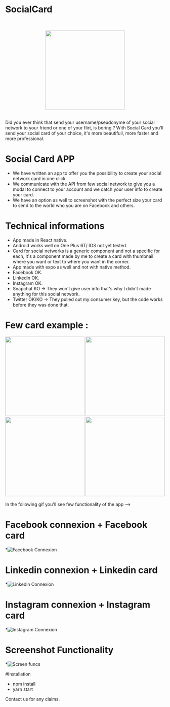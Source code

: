 # SocialCard
<br/>
<p align="center">
<img src="https://www.pinclipart.com/picdir/big/170-1707650_social-media-icons-facebook-like-and-love-buttons.png" width="250">
</p>
<br/>
Did you ever think that send your username/pseudonyme of your social network to your friend or one of your flirt, is boring  ? With Social Card you'll send your social card of your choice, it's more beautifull, more faster and more professional.


# Social Card APP
* We have written an app to offer you the possibility to create your social network card in one click.
* We communicate with the API from few social network to give you a modal to connect to your account and we catch your user info to create your card.
* We have an option as well to screenshot with the perfect size your card to send to the world who you are on Facebook and others.

# Technical informations

* App made in React native.
* Android works well on One Plus 6T/ IOS not yet tested.
* Card for social networks is a generic component and not a specific for each, it's a component made by me to create a card with thumbnail where you want or text to where you want in the corner.
* App made with expo as well and not with native method.
* Facebook OK.
* Linkedin OK.
* Instagram OK.
* Snapchat KO -> They won't give user info that's why I didn't made anything for this social network.
* Twitter OK/KO -> They pulled out my consumer key, but the code works before they was done that.

# Few card example : 
<img src="https://github.com/simonprovost/SocialCard/blob/master/ReactNative-snapshot-image7762564679173257706__01.png" width="250">
<img src="https://github.com/simonprovost/SocialCard/blob/master/ReactNative-snapshot-image8320084771686850085__01.png" width="250">
<img src="https://github.com/simonprovost/SocialCard/blob/master/ReactNative-snapshot-image645856183120374650__01.png" width="250">
<img src="https://github.com/simonprovost/SocialCard/blob/master/ReactNative-snapshot-image3736685307837112617__01.png" width="250">

In the following gif you'll see few functionality of the app -->

# Facebook connexion + Facebook card
*![Facebook Connexion](https://github.com/simonprovost/SocialCard/blob/master/facebookConnexionWithModal.gif)

# Linkedin connexion + Linkedin card
*![Linkedin Connexion](https://github.com/simonprovost/SocialCard/blob/master/linkedinConnexionwithModal.gif)

# Instagram connexion + Instagram card
*![Instagram Connexion](./InstagramConnexion.gif)

# Screenshot Functionality
*![Screen funcs](https://github.com/simonprovost/SocialCard/blob/master/screenShot.gif)

#Installation

* npm install
* yarn start

Contact us for any claims.

